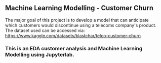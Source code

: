 ## Machine Learning Modelling - Customer Churn

The major goal of this project is to develop a model that can anticipate which customers would discontinue using a telecoms company's product. The dataset used can be accessed via: https://www.kaggle.com/datasets/blastchar/telco-customer-churn

### This is an EDA customer analysis and Machine Learning Modelling using Jupyterlab.


